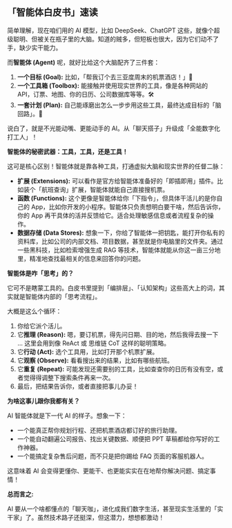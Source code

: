 ## 「智能体白皮书」速读



简单理解，现在咱们用的 AI 模型，比如 DeepSeek、ChatGPT 这些，就像个超级聪明、但被关在瓶子里的大脑。知道的贼多，但短板也很大，因为它们动不了手，缺少实干能力。

而**智能体 (Agent)** 呢，就好比给这个大脑配齐了三件套：

1.  **一个目标 (Goal):** 比如，「帮我订个去三亚度周末的机票酒店！」🌴
2.  **一个工具箱 (Toolbox):** 能接触并使用现实世界的工具，像是各种网站的 API，订票、地图、你的日历、公司数据库等等。🛠️
3.  **一套计划 (Plan):** 自己能琢磨出怎么一步步用这些工具，最终达成目标的「脑回路」。🧠

说白了，就是不光能动嘴、更能动手的 AI。从「聊天搭子」升级成「全能数字化打工人」！

**智能体的秘密武器：工具，工具，还是工具！**

这可是核心区别！智能体就是靠各种工具，打通虚拟大脑和现实世界的任督二脉：

- **扩展 (Extensions):** 可以看作是官方给智能体准备好的「即插即用」插件。比如装个「航班查询」扩展，智能体就能自己直接搜机票。
- **函数 (Functions):** 这个更像是智能体给你「下指令」，但具体干活儿的是你自己的 App，比如你开发的小程序。智能体只负责想明白要干啥，然后告诉你，你的 App 再干具体的活并反馈给它。适合处理敏感信息或者流程复杂的操作。
- **数据存储 (Data Stores):** 想象一下，你给了智能体一把钥匙，能打开你私有的资料库，比如公司的内部文档、项目数据，甚至就是你电脑里的文件夹。通过一些黑科技，比如检索增强生成 RAG 等技术，智能体就能从你这一亩三分地里，精准地查找最相关的信息来回答你的问题。

**智能体是咋「思考」的？**

它可不是瞎蒙工具的。白皮书里提到「编排层」、「认知架构」这些高大上的词，其实就是智能体内部的「思考流程」。

大概是这么个循环：

1.  你给它派个活儿。
2.  它**推理 (Reason):** 嗯，要订机票，得先问日期、目的地，然后我得去搜一下 ... 这里会用到像 ReAct 或 思维链 CoT 这样的聪明策略。
3.  它**行动 (Act):** 选个工具用，比如打开那个机票扩展。
4.  它**观察 (Observe):** 看看搜出来的结果，比如有哪些航班。
5.  它**重复 (Repeat):** 可能发现还需要别的工具，比如查查你的日历有没有空，或者觉得得调整下搜索条件再来一次。
6.  最后，把结果告诉你，或者直接把事儿办妥！

**为啥这事儿跟你我都有关？**

AI 智能体就是下一代 AI 的样子。想象一下：

- 一个能真正帮你规划行程、还把机票酒店都订好的旅行助理。
- 一个能自动翻遍公司报告、找出关键数据、顺便把 PPT 草稿都给你写好的工作神器。
- 一个能搞定复杂售后问题，而不只是把你踢给 FAQ 页面的客服机器人。

这意味着 AI 会变得更懂你、更能干、也更能实实在在地帮你解决问题、搞定事情！

**总而言之:**

AI 要从一个啥都懂点的「聊天咖」，进化成我们数字生活，甚至现实生活里的「实干家」了。虽然技术路子还挺深，但这潜力，想想都激动！